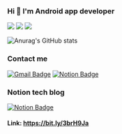 ### Hi 👋 I'm Android app developer
<img src="https://img.shields.io/badge/Android-3DDC84?style=flat-square&logo=Android&logoColor=white"/> <img src="https://img.shields.io/badge/Kotlin-7F52FF?style=flat-square&logo=Kotlin&logoColor=white"/> <img src="https://img.shields.io/badge/Java-007396?style=flat-square&logo=Java&logoColor=white"/> 

![Anurag's GitHub stats](https://github-readme-stats.vercel.app/api?username=simuelunbo&show_icons=true&theme=radical)

### Contact me

  [![Gmail Badge](https://img.shields.io/badge/Gmail-d14836?style=flat-square&logo=Gmail&logoColor=white&link=mailto:simuelunbo@gmail.com)](mailto:simuelunbo@gmail.com)
  [![Notion Badge](https://img.shields.io/badge/Notion-000000?style=flat-square&logo=notion&logoColor=white&link=https://destiny-rice-786.notion.site/Android-f59f4bbbaa9e4bfea02656972c7287e1)](https://destiny-rice-786.notion.site/Android-f59f4bbbaa9e4bfea02656972c7287e1)
  
 ### Notion tech blog
 
 [![Notion Badge](https://img.shields.io/badge/NotionTIL-000000?style=flat-square&logo=notion&logoColor=white&link=https://bit.ly/3brH9Ja)](https://bit.ly/3brH9Ja) 
 #### Link: https://bit.ly/3brH9Ja
 


<!--
**simuelunbo/simuelunbo** is a ✨ _special_ ✨ repository because its `README.md` (this file) appears on your GitHub profile.

Here are some ideas to get you started:

- 🔭 I’m currently working on ...
- 🌱 I’m currently learning ...
- 👯 I’m looking to collaborate on ...
- 🤔 I’m looking for help with ...
- 💬 Ask me about ...
- 📫 How to reach me: ...
- 😄 Pronouns: ...
- ⚡ Fun fact: ...
-->
